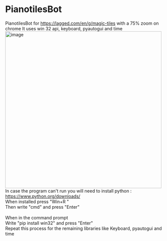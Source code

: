 # PianotilesBot
PianotilesBot for https://lagged.com/en/g/magic-tiles with a 75% zoom on chrome
It uses win 32 api, keyboard, pyautogui and time 
<img width="498" alt="image" src="https://github.com/AnCarsenat/PianotilesBot/assets/87574028/b6008060-2bee-4bd9-9eb6-9ab66b7408c1">
<br >
In case the program can't run you will need to install python : https://www.python.org/downloads/
<br >
When installed press "Win+R "
<br >Then write "cmd" and press "Enter"
<br >
<br > When in the command prompt
<br > Write "pip install win32" and press "Enter"
<br > Repeat this process for the remaining libraries like Keyboard, pyautogui and time

